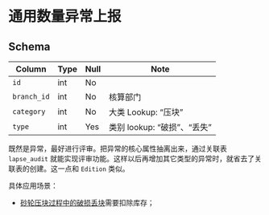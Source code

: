 # 通用数量异常上报

Schema
---------------------------------------------------------------------------

Column                              | Type      | Null | Note
------------------------------------|-----------|------|-------
`id`                                | int       | No   | 
`branch_id`                         | int       | No   | 核算部门
`category`                          | int       | No   | 大类 Lookup: “压块”
`type`                              | int       | Yes  | 类别 lookup: “破损”、“丢失”

既然是异常，最好进行评审。把异常的核心属性抽离出来，通过关联表 `lapse_audit` 就能实现评审功能。这样以后再增加其它类型的异常时，就省去了关联表的创建。这一点和 `Edition` 类似。

具体应用场景：

- [砂轮压块过程中的破损丢块][press-lapse]需要扣除库存；

[press-lapse]: /production/press.md
